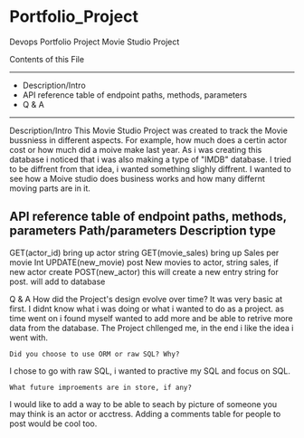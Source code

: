 # Portfolio_Project
Devops Portfolio Project
                                 Movie Studio Project




Contents of this File

------------------

* Description/Intro
* API reference table of endpoint paths, methods, parameters
* Q & A

------------------
Description/Intro
    This Movie Studio Project was created to track the Movie bussniess in different aspects. 
For example, how much does a certin actor cost or how much did a moive make last year. As i was creating this 
database i noticed that i was also making a type of "IMDB" database. I tried to be diffrent from that idea, i 
wanted something slighly diffrent. I wanted to see how a Moive studio does business works and how many differnt 
moving parts are in it. 

API reference table of endpoint paths, methods, parameters
Path/parameters         Description                   type
-------------------------------------------------------
GET(actor_id)         bring up actor                  string
GET(movie_sales)      bring up Sales per movie        Int
UPDATE(new_movie)     post New movies to actor,       string
                      sales, if new actor create 
POST(new_actor)       this will create a new entry    string
                      for post. will add to database

Q & A
    How did the Project's design evolve over time?
It was very basic at first. I didnt know what i was doing or what i wanted to do as a project. as time went on 
i found myself wanted to add more and be able to retrive more data from the database. The Project chllenged me,
in the end i like the idea i went with.

    Did you choose to use ORM or raw SQL? Why?
I chose to go with raw SQL, i wanted to practive my SQL and focus on SQL.

    What future improements are in store, if any?
I would like to add a way to be able to seach by picture of someone you may think is an actor or acctress. 
Adding a comments table for people to post would be cool too. 
